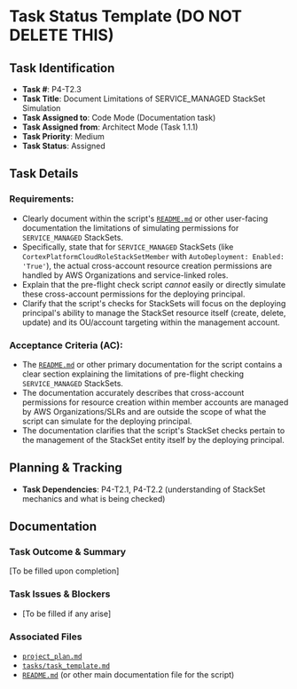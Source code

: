 # Task Status Template (DO NOT DELETE THIS)

## Task Identification
- **Task #**: P4-T2.3
- **Task Title**: Document Limitations of SERVICE_MANAGED StackSet Simulation
- **Task Assigned to**: Code Mode (Documentation task)
- **Task Assigned from**: Architect Mode (Task 1.1.1)
- **Task Priority**: Medium
- **Task Status**: Assigned

## Task Details
### Requirements:
- Clearly document within the script's [`README.md`](README.md) or other user-facing documentation the limitations of simulating permissions for `SERVICE_MANAGED` StackSets.
- Specifically, state that for `SERVICE_MANAGED` StackSets (like `CortexPlatformCloudRoleStackSetMember` with `AutoDeployment: Enabled: 'True'`), the actual cross-account resource creation permissions are handled by AWS Organizations and service-linked roles.
- Explain that the pre-flight check script *cannot* easily or directly simulate these cross-account permissions for the deploying principal.
- Clarify that the script's checks for StackSets will focus on the deploying principal's ability to manage the StackSet resource itself (create, delete, update) and its OU/account targeting within the management account.

### Acceptance Criteria (AC):
- The [`README.md`](README.md) or other primary documentation for the script contains a clear section explaining the limitations of pre-flight checking `SERVICE_MANAGED` StackSets.
- The documentation accurately describes that cross-account permissions for resource creation within member accounts are managed by AWS Organizations/SLRs and are outside the scope of what the script can simulate for the deploying principal.
- The documentation clarifies that the script's StackSet checks pertain to the management of the StackSet entity itself by the deploying principal.

## Planning & Tracking
- **Task Dependencies**: P4-T2.1, P4-T2.2 (understanding of StackSet mechanics and what is being checked)

## Documentation
### Task Outcome & Summary
[To be filled upon completion]

### Task Issues & Blockers
- [To be filled if any arise]

### Associated Files
- [`project_plan.md`](project_plan.md)
- [`tasks/task_template.md`](tasks/task_template.md)
- [`README.md`](README.md) (or other main documentation file for the script)
